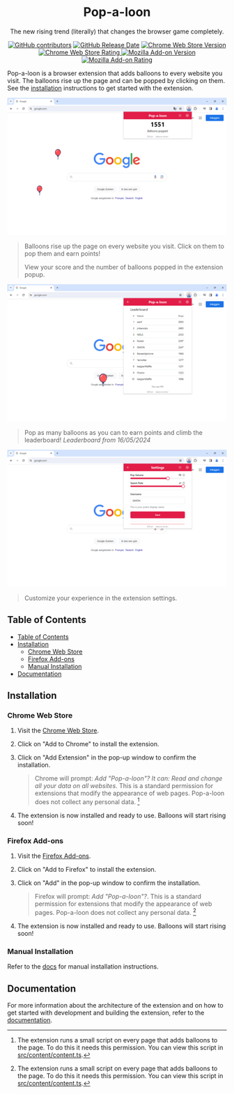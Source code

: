 <h1 align="center">Pop-a-loon</h1>

<p align="center">
The new rising trend (literally) that changes the browser game completely.
</p>

<div align="center">

[![GitHub contributors](https://img.shields.io/github/contributors/SimonStnn/pop-a-loon)](https://github.com/SimonStnn/pop-a-loon/graphs/contributors)
[![GitHub Release Date](https://img.shields.io/github/release-date-pre/SimonStnn/pop-a-loon)](https://github.com/SimonStnn/pop-a-loon/releases/latest)
[![Chrome Web Store Version](https://img.shields.io/chrome-web-store/v/pahcoancbdjmffpmfbnjablnabomdocp?logo=googlechrome)](https://chromewebstore.google.com/detail/empty-title/pahcoancbdjmffpmfbnjablnabomdocp)
[![Chrome Web Store Rating](https://img.shields.io/chrome-web-store/rating/pahcoancbdjmffpmfbnjablnabomdocp?logo=googlechrome)
](https://chromewebstore.google.com/detail/pop-a-loon/pahcoancbdjmffpmfbnjablnabomdocp/reviews)
[![Mozilla Add-on Version](https://img.shields.io/amo/v/pop-a-loon?logo=firefox)](https://addons.mozilla.org/.../firefox/addon/pop-a-loon/)
[![Mozilla Add-on Rating](https://img.shields.io/amo/rating/pop-a-loon?logo=firefox)](https://addons.mozilla.org/.../firefox/addon/pop-a-loon/reviews/)

</div>

Pop-a-loon is a browser extension that adds balloons to every website you visit. The balloons rise up the page and can be popped by clicking on them. See the [installation](#installation) instructions to get started with the extension.

![Screenshot-1](./docs/images/Screenshot-1-1280x800.png)

> Balloons rise up the page on every website you visit. Click on them to pop them and earn points!
>
> View your score and the number of balloons popped in the extension popup.

![Screenshot-2](./docs/images/Screenshot-2-1280x800.png)

> Pop as many balloons as you can to earn points and climb the leaderboard!
> _Leaderboard from 16/05/2024_

![Screenshot-3](./docs/images/Screenshot-3-1280x800.png)

> Customize your experience in the extension settings.

## Table of Contents

- [Table of Contents](#table-of-contents)
- [Installation](#installation)
  - [Chrome Web Store](#chrome-web-store)
  - [Firefox Add-ons](#firefox-add-ons)
  - [Manual Installation](#manual-installation)
- [Documentation](#documentation)

## Installation

### Chrome Web Store

1. Visit the [Chrome Web Store](https://chromewebstore.google.com/detail/empty-title/pahcoancbdjmffpmfbnjablnabomdocp).
1. Click on "Add to Chrome" to install the extension.
1. Click on "Add Extension" in the pop-up window to confirm the installation.

   > Chrome will prompt: _Add "Pop-a-loon"? It can: Read and change all your data on all websites_. This is a standard permission for extensions that modify the appearance of web pages. Pop-a-loon does not collect any personal data. [^1]

1. The extension is now installed and ready to use. Balloons will start rising soon!

### Firefox Add-ons

1. Visit the [Firefox Add-ons](https://addons.mozilla.org/en-US/firefox/addon/pop-a-loon/).
2. Click on "Add to Firefox" to install the extension.
3. Click on "Add" in the pop-up window to confirm the installation.

   > Firefox will prompt: _Add "Pop-a-loon"?_. This is a standard permission for extensions that modify the appearance of web pages. Pop-a-loon does not collect any personal data. [^1]

4. The extension is now installed and ready to use. Balloons will start rising soon!

### Manual Installation

Refer to the [docs](./docs/README.md#getting-started) for manual installation instructions.

## Documentation

For more information about the architecture of the extension and on how to get started with development and building the extension, refer to the [documentation](./docs#readme).

[^1]: The extension runs a small script on every page that adds balloons to the page. To do this it needs this permission. You can view this script in [src/content/content.ts](./src/content/content.ts).
